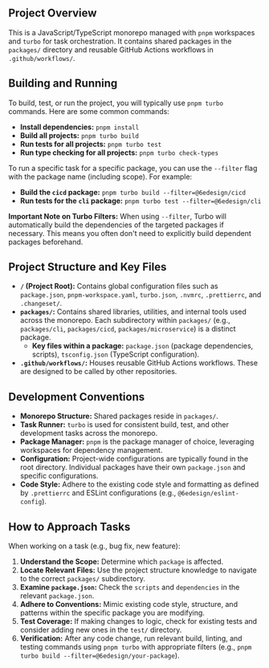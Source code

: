 ## Project Overview

This is a JavaScript/TypeScript monorepo managed with `pnpm` workspaces and `turbo` for task orchestration. It contains shared packages in the `packages/` directory and reusable GitHub Actions workflows in `.github/workflows/`.

## Building and Running

To build, test, or run the project, you will typically use `pnpm turbo` commands. Here are some common commands:

*   **Install dependencies:** `pnpm install`
*   **Build all projects:** `pnpm turbo build`
*   **Run tests for all projects:** `pnpm turbo test`
*   **Run type checking for all projects:** `pnpm turbo check-types`

To run a specific task for a specific package, you can use the `--filter` flag with the package name (including scope). For example:

*   **Build the `cicd` package:** `pnpm turbo build --filter=@6edesign/cicd`
*   **Run tests for the `cli` package:** `pnpm turbo test --filter=@6edesign/cli`

**Important Note on Turbo Filters:** When using `--filter`, Turbo will automatically build the dependencies of the targeted packages if necessary. This means you often don't need to explicitly build dependent packages beforehand.

## Project Structure and Key Files

*   **`/` (Project Root):** Contains global configuration files such as `package.json`, `pnpm-workspace.yaml`, `turbo.json`, `.nvmrc`, `.prettierrc`, and `.changeset/`.
*   **`packages/`:** Contains shared libraries, utilities, and internal tools used across the monorepo. Each subdirectory within `packages/` (e.g., `packages/cli`, `packages/cicd`, `packages/microservice`) is a distinct package.
    *   **Key files within a package:** `package.json` (package dependencies, scripts), `tsconfig.json` (TypeScript configuration).
*   **`.github/workflows/`:** Houses reusable GitHub Actions workflows. These are designed to be called by other repositories.

## Development Conventions

*   **Monorepo Structure:** Shared packages reside in `packages/`.
*   **Task Runner:** `turbo` is used for consistent build, test, and other development tasks across the monorepo.
*   **Package Manager:** `pnpm` is the package manager of choice, leveraging workspaces for dependency management.
*   **Configuration:** Project-wide configurations are typically found in the root directory. Individual packages have their own `package.json` and specific configurations.
*   **Code Style:** Adhere to the existing code style and formatting as defined by `.prettierrc` and ESLint configurations (e.g., `@6edesign/eslint-config`).

## How to Approach Tasks

When working on a task (e.g., bug fix, new feature):

1.  **Understand the Scope:** Determine which `package` is affected.
2.  **Locate Relevant Files:** Use the project structure knowledge to navigate to the correct `packages/` subdirectory.
3.  **Examine `package.json`:** Check the `scripts` and `dependencies` in the relevant `package.json`.
4.  **Adhere to Conventions:** Mimic existing code style, structure, and patterns within the specific package you are modifying.
5.  **Test Coverage:** If making changes to logic, check for existing tests and consider adding new ones in the `test/` directory.
6.  **Verification:** After any code change, run relevant build, linting, and testing commands using `pnpm turbo` with appropriate filters (e.g., `pnpm turbo build --filter=@6edesign/your-package`).
